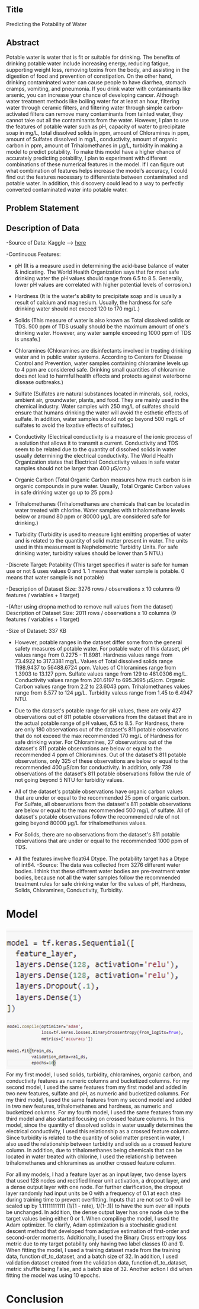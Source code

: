 ## Title
Predicting the Potability of Water
## Abstract 
Potable water is water that is fit or suitable for drinking. The benefits of drinking potable water include increasing energy, reducing fatigue, supporting weight loss, removing toxins from the body, and assisting in the digestion of food and prevention of constipation. On the other hand, drinking contaminated water can cause people to have diarrhea, stomach cramps, vomiting, and pneumonia. If you drink water with contaminants like arsenic, you can increase your chance of developing cancer. Although water treatment methods like boiling water for at least an hour, filtering water through ceramic filters, and filtering water through simple carbon-activated filters can remove many contaminants from tainted water, they cannot take out all the contaminants from the water. However, I plan to use the features of potable water such as pH, capacity of water to precipitate soap in mg/L, total dissolved solids in ppm, amount of Chloramines in ppm, amount of Sulfates dissolved in mg/L, conductivity, amount of organic carbon in ppm, amount of Trihalomethanes in μg/L, turbidity in making a model to predict potability. To make this model have a higher chance of accurately predicting potability, I plan to experiment with different combinations of these numerical features in the model. If I can figure out what combination of features helps increase the model’s accuracy, I could find out the features necessary to differentiate between contaminated and potable water. In addition, this discovery could lead to a way to perfectly converted contaminated water into potable water.

## Problem Statement

## Description of Data
-Source of Data: Kaggle --> [here](https://www.kaggle.com/adityakadiwal/water-potability)

-Continuous Features: 

+ pH (It is a measure used in determining the acid-base balance of water & indicating. The World Health Organization says that for most safe drinking water the pH values should range from 6.5 to 8.5. Generally, lower pH values are correlated with higher potential levels of corrosion.)


+ Hardness (It is the water's ability to precipitate soap and is usually a result of calcium and magnesium. Usually, the hardness for safe drinking water should not exceed 120 to 170 mg/L.)
  

+ Solids (This measure of water is also known as Total dissolved solids or TDS. 500 ppm of TDS usually should be the maximum amount of one's drinking water. However, any water sample exceeding 1000 ppm of TDS is unsafe.)
  

+ Chloramines (Chloramines are disinfectants involved in treating drinking water and in public water systems. According to Centers for Disease Control and Prevention, water samples containing chloramine levels up to 4 ppm are considered safe. Drinking small quantities of chloramine does not lead to harmful health effects and protects against waterborne disease outbreaks.)
  

+ Sulfate (Sulfates are natural substances located in minerals, soil, rocks, ambient air, groundwater, plants, and food. They are mainly used in the chemical industry. Water samples with 250 mg/L of sulfates should ensure that humans drinking the water will avoid the esthetic effects of sulfate. In addition, water samples should not go beyond 500 mg/L of sulfates to avoid the laxative effects of sulfates.)
  

+ Conductivity (Electrical conductivity is a measure of the ionic process of a solution that allows it to transmit a current. Conductivity and TDS seem to be related due to the quantity of dissolved solids in water usually determining the electrical conductivity. The World Health Organization states that Electrical Conductivity values in safe water samples should not be larger than 400 μS/cm.)
  

+ Organic Carbon (Total Organic Carbon measures how much carbon is in organic compounds in pure water. Usually, Total Organic Carbon values in safe drinking water go up to 25 ppm.)
  

+ Trihalomethanes (Trihalomethanes are chemicals that can be located in water treated with chlorine. Water samples with trihalomethane levels below or around 80 ppm or 80000 μg/L are considered safe for drinking.)
  

+ Turbidity (Turbidity is used to measure light emitting properties of water and is related to the quantity of solid matter present in water. The units used in this measurment is Nephelometric Turbidity Units. For safe drinking water, turbidity values should be lower than 5 NTU.)


-Discrete Target: Potability (This target specifies if water is safe for human use or not & uses values 0 and 1. 1 means that water sample is potable. 0 means that water sample is not potable)

-Description of Dataset Size: 3276 rows / observations x 10 columns (9 features / variables + 1 target)

-(After using dropna method to remove null values from the dataset) Description of Dataset Size: 2011 rows / observations x 10 columns (9 features / variables + 1 target)

-Size of Dataset: 337 KB

+ However, potable ranges in the dataset differ some from the general safety measures of potable water. For potable water of this dataset, pH values range from 0.2275 - 11.8981. Hardness values range from 73.4922 to 317.3381 mg/L. Values of Total dissolved solids range 1198.9437 to 56488.6724 ppm. Values of Chloramines range from 1.3903 to 13.127 ppm. Sulfate values range from 129 to 481.0306 mg/L. Conductivity values range from 201.6197 to 695.3695 μS/cm. Organic Carbon values range from 2.2 to 23.6043 ppm. Trihalomethanes values range from 8.577 to 124 μg/L. Turbidity valeus range from 1.45 to 6.4947 NTU.   

+ Due to the dataset's potable range for pH values, there are only 427 observations out of 811 potable observations from the dataset that are in the actual potable range of pH values, 6.5 to 8.5. For Hardness, there are only 180 observations out of the dataset's 811 potable observations that do not exceed the max recommended 170 mg/L of Hardness for safe drinking water. For Chloramines, 27 observations out of the dataset's 811 potable observations are below or equal to the recommended 4 ppm of Chloramines. Out of the dataset's 811 potable observations, only 325 of these observations are below or equal to the recommended 400 μS/cm for conductivity. In addition, only 739 observations of the dataset's 811 potable observations follow the rule of not going beyond 5 NTU for turbidity values.
+ All of the dataset's potable observations have organic carbon values that are under or equal to the recommended 25 ppm of organic carbon. For Sulfate, all observations from the dataset's 811 potable observations are below or equal to the max recommended 500 mg/L of sulfate. All of dataset's potable observations follow the recommended rule of not going beyond 80000 μg/L for trihalomethanes values. 
+ For Solids, there are no observations from the dataset's 811 potable observations that are under or equal to the recommended 1000 ppm of TDS. 
+ All the features involve float64 Dtype. The potability target has a Dtype of int64.
-Source: The data was collected from 3276 different water bodies. I think that these different water bodies are pre-treatment water bodies, because not all the water samples follow the recommended treatment rules for safe drinking water for the values of pH, Hardness, Solids, Chloramines, Conductivity, Turbidity.
  
# Model 
![img_69.png](img_69.png)
![img_68.png](img_68.png)
For my first model, I used solids, turbidity, chloramines, organic carbon, and conductivity features as numeric columns and bucketized columns. For my second model, I used the same features from my first model and added in two new features, sulfate and pH, as numeric and bucketized columns. For my third model, I used the same features from my second model and added in two new features, trihalomethanes and hardness, as numeric and bucketized columns. For my fourth model, I used the same features from my third model and also started focusing on crossed feature columns. In this model, since the quantity of dissolved solids in water usually determines the electrical conductivity, I used this relationship as a crossed feature column. Since turbidity is related to the quantity of solid matter present in water, I also used the relationship between turbidity and solids as a crossed feature column. In addition, due to trihalomethanes being chemicals that can be located in water treated with chlorine, I used the relationship between trihalomethanes and chloramines as another crossed feature column.

For all my models, I had a feature layer as an input layer, two dense layers that used 128 nodes and rectified linear unit activation, a dropout layer, and a dense output layer with one node. For further clarification, the dropout layer randomly had input units be 0 with a frequency of 0.1 at each step during training time to prevent overfitting. Inputs that are not set to 0 will be scaled up by 1.11111111111 (1/(1 - rate), 1/(1-.1)) to have the sum over all inputs be unchanged. In addition, the dense output layer has one node due to the target values being either 0 or 1. When compiling the model, I used the Adam optimizer. To clarify, Adam optimization is a stochastic gradient descent method that developed from adaptive estimation of first-order and second-order moments. Additionally, I used the Binary Cross entropy loss metric due to my target potability only having two label classes (0 and 1). When fitting the model, I used a training dataset made from the training data, function df_to_dataset, and a batch size of 32.  In addition, I used validation dataset created from the validation data, function df_to_dataset, metric shuffle being False, and a batch size of 32. Another action I did when fitting the model was using 10 epochs.
# Conclusion

